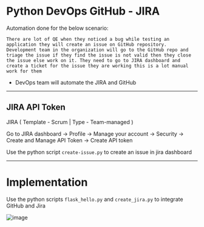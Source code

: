 # Python DevOps GitHub - JIRA               
           
Automation done for the below scenario:  
```
There are lot of QE when they noticed a bug while testing an application they will create an issue on GitHub repository. Development team in the organization will go to the GitHub repo and triage the issue if they find the issue is not valid then they close the issue else work on it. They need to go to JIRA dashboard and create a ticket for the issue they are working this is a lot manual work for them 
```
- DevOps team will automate the JIRA and GitHub

---
##  JIRA API Token

JIRA ( Template - Scrum | Type - Team-managed )

Go to JIRA dashboard -> Profile -> Manage your account -> Security -> Create and Manage API Token -> Create API token

Use the python script `create-issue.py` to create an issue in jira dashboard

---
# Implementation

Use the python scripts `flask_hello.py` and `create_jira.py` to integrate GitHub and Jira

![image](https://github.com/Pavan-1997/Python_DevOps_GitHub_JIRA/assets/32020205/99e842ed-2f0e-4bc3-b730-313d082029b3)

